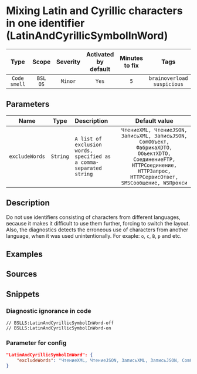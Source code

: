 # Mixing Latin and Cyrillic characters in one identifier (LatinAndCyrillicSymbolInWord)

 Type | Scope | Severity | Activated<br>by default | Minutes<br>to fix | Tags 
 :-: | :-: | :-: | :-: | :-: | :-: 
 `Code smell` | `BSL`<br>`OS` | `Minor` | `Yes` | `5` | `brainoverload`<br>`suspicious` 

## Parameters 

 Name | Type | Description | Default value 
 :-: | :-: | :-- | :-: 
 `excludeWords` | `String` | ```A list of exclusion words, specified as a comma-separated string``` | ```ЧтениеXML, ЧтениеJSON, ЗаписьXML, ЗаписьJSON, ComОбъект, ФабрикаXDTO, ОбъектXDTO, СоединениеFTP, HTTPСоединение, HTTPЗапрос, HTTPСервисОтвет, SMSСообщение, WSПрокси``` 

<!-- Блоки выше заполняются автоматически, не трогать -->
## Description

<!-- Описание диагностики заполняется вручную. Необходимо понятным языком описать смысл и схему работу -->

Do not use identifiers consisting of characters from different languages, вecause it makes it difficult to use them further, forcing to switch the layout.<br> Also, the diagnostics detects the erroneous use of characters from another language, when it was used unintentionally. For exaple: `o`, `c`, `B`, `p` and etc.

## Examples

<!-- В данном разделе приводятся примеры, на которые диагностика срабатывает, а также можно привести пример, как можно исправить ситуацию -->

## Sources

<!-- Необходимо указывать ссылки на все источники, из которых почерпнута информация для создания диагностики -->

<!-- Примеры источников

* Источник: [Стандарт: Тексты модулей](https://its.1c.ru/db/v8std#content:456:hdoc)
* Полезная информация: [Отказ от использования модальных окон](https://its.1c.ru/db/metod8dev#content:5272:hdoc)
* Источник: [Cognitive complexity, ver. 1.4](https://www.sonarsource.com/docs/CognitiveComplexity.pdf) -->

## Snippets

<!-- Блоки ниже заполняются автоматически, не трогать -->
### Diagnostic ignorance in code

```bsl
// BSLLS:LatinAndCyrillicSymbolInWord-off
// BSLLS:LatinAndCyrillicSymbolInWord-on
```

### Parameter for config

```json
"LatinAndCyrillicSymbolInWord": {
    "excludeWords": "ЧтениеXML, ЧтениеJSON, ЗаписьXML, ЗаписьJSON, ComОбъект, ФабрикаXDTO, ОбъектXDTO, СоединениеFTP, HTTPСоединение, HTTPЗапрос, HTTPСервисОтвет, SMSСообщение, WSПрокси"
}
```
